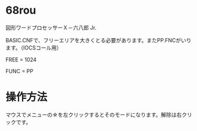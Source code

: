 # 68rou

図形ワードプロセッサーＸ－六八郎 Jr.

BASIC.CNFで、フリーエリアを大きくとる必要があります。またPP.FNCがいります。（IOCSコール用）

FREE  = 1024

FUNC  = PP

# 操作方法

マウスでメニューの☆を左クリックするとそのモードになります。解除は右クリックです。
